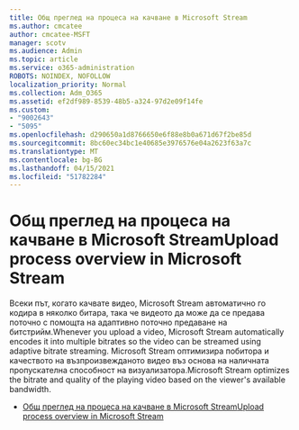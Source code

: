 ```yaml
---
title: Общ преглед на процеса на качване в Microsoft Stream
ms.author: cmcatee
author: cmcatee-MSFT
manager: scotv
ms.audience: Admin
ms.topic: article
ms.service: o365-administration
ROBOTS: NOINDEX, NOFOLLOW
localization_priority: Normal
ms.collection: Adm_O365
ms.assetid: ef2df989-8539-48b5-a324-97d2e09f14fe
ms.custom:
- "9002643"
- "5095"
ms.openlocfilehash: d290650a1d8766650e6f88e8b0a671d67f2be85d
ms.sourcegitcommit: 8bc60ec34bc1e40685e3976576e04a2623f63a7c
ms.translationtype: MT
ms.contentlocale: bg-BG
ms.lasthandoff: 04/15/2021
ms.locfileid: "51782284"
---
```

# <a name="upload-process-overview-in-microsoft-stream"></a><span data-ttu-id="58afb-102">Общ преглед на процеса на качване в Microsoft Stream</span><span class="sxs-lookup"><span data-stu-id="58afb-102">Upload process overview in Microsoft Stream</span></span>

<span data-ttu-id="58afb-103">Всеки път, когато качвате видео, Microsoft Stream автоматично го кодира в няколко битара, така че видеото да може да се предава поточно с помощта на адаптивно поточно предаване на битстрийм.</span><span class="sxs-lookup"><span data-stu-id="58afb-103">Whenever you upload a video, Microsoft Stream automatically encodes it into multiple bitrates so the video can be streamed using adaptive bitrate streaming.</span></span> <span data-ttu-id="58afb-104">Microsoft Stream оптимизира побитора и качеството на възпроизвежданото видео въз основа на наличната пропускателна способност на визуализатора.</span><span class="sxs-lookup"><span data-stu-id="58afb-104">Microsoft Stream optimizes the bitrate and quality of the playing video based on the viewer's available bandwidth.</span></span>

- [<span data-ttu-id="58afb-105">Общ преглед на процеса на качване в Microsoft Stream</span><span class="sxs-lookup"><span data-stu-id="58afb-105">Upload process overview in Microsoft Stream</span></span>](https://docs.microsoft.com/stream/upload-process-overview)
